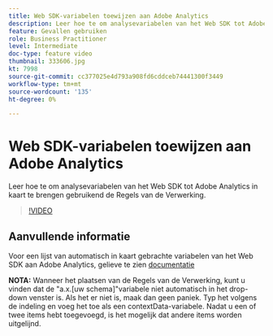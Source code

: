 ```yaml
---
title: Web SDK-variabelen toewijzen aan Adobe Analytics
description: Leer hoe te om analysevariabelen van het Web SDK tot Adobe Analytics in kaart te brengen gebruikend de Regels van de Verwerking.
feature: Gevallen gebruiken
role: Business Practitioner
level: Intermediate
doc-type: feature video
thumbnail: 333606.jpg
kt: 7998
source-git-commit: cc377025e4d793a908fd6cddceb74441300f3449
workflow-type: tm+mt
source-wordcount: '135'
ht-degree: 0%

---
```



# Web SDK-variabelen toewijzen aan Adobe Analytics

Leer hoe te om analysevariabelen van het Web SDK tot Adobe Analytics in kaart te brengen gebruikend de Regels van de Verwerking.

>[!VIDEO](https://video.tv.adobe.com/v/333606/?quality=12&learn=on)

## Aanvullende informatie

Voor een lijst van automatisch in kaart gebrachte variabelen van het Web SDK aan Adobe Analytics, gelieve te zien [documentatie](https://experienceleague.adobe.com/docs/experience-platform/edge/data-collection/adobe-analytics/automatically-mapped-vars.html)

**NOTA:** Wanneer het plaatsen van de Regels van de Verwerking, kunt u vinden dat de &quot;a.x.[uw schema]&quot;variabele niet automatisch in het drop-down venster is. Als het er niet is, maak dan geen paniek. Typ het volgens de indeling en voeg het toe als een contextData-variabele. Nadat u een of twee items hebt toegevoegd, is het mogelijk dat andere items worden uitgelijnd.
